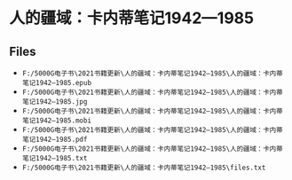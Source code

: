 # 人的疆域：卡内蒂笔记1942—1985

## Files

- `F:/5000G电子书\2021书籍更新\人的疆域：卡内蒂笔记1942—1985\人的疆域：卡内蒂笔记1942—1985.epub`
- `F:/5000G电子书\2021书籍更新\人的疆域：卡内蒂笔记1942—1985\人的疆域：卡内蒂笔记1942—1985.jpg`
- `F:/5000G电子书\2021书籍更新\人的疆域：卡内蒂笔记1942—1985\人的疆域：卡内蒂笔记1942—1985.mobi`
- `F:/5000G电子书\2021书籍更新\人的疆域：卡内蒂笔记1942—1985\人的疆域：卡内蒂笔记1942—1985.pdf`
- `F:/5000G电子书\2021书籍更新\人的疆域：卡内蒂笔记1942—1985\人的疆域：卡内蒂笔记1942—1985.txt`
- `F:/5000G电子书\2021书籍更新\人的疆域：卡内蒂笔记1942—1985\files.txt`

